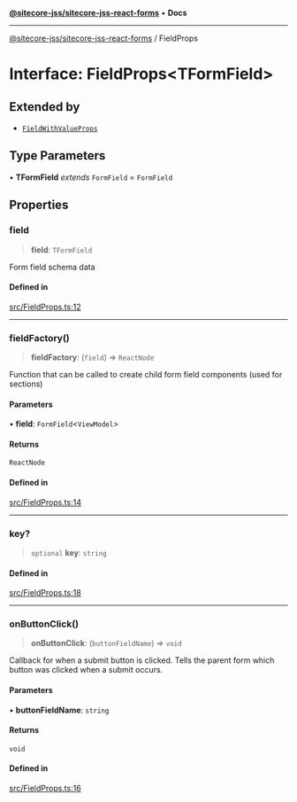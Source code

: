 [**@sitecore-jss/sitecore-jss-react-forms**](../README.md) • **Docs**

***

[@sitecore-jss/sitecore-jss-react-forms](../README.md) / FieldProps

# Interface: FieldProps\<TFormField\>

## Extended by

- [`FieldWithValueProps`](FieldWithValueProps.md)

## Type Parameters

• **TFormField** *extends* `FormField` = `FormField`

## Properties

### field

> **field**: `TFormField`

Form field schema data

#### Defined in

[src/FieldProps.ts:12](https://github.com/Sitecore/jss/blob/afae5c8a8729af8f6d283032473cffb7fb5b43e6/packages/sitecore-jss-react-forms/src/FieldProps.ts#L12)

***

### fieldFactory()

> **fieldFactory**: (`field`) => `ReactNode`

Function that can be called to create child form field components (used for sections)

#### Parameters

• **field**: `FormField`\<`ViewModel`\>

#### Returns

`ReactNode`

#### Defined in

[src/FieldProps.ts:14](https://github.com/Sitecore/jss/blob/afae5c8a8729af8f6d283032473cffb7fb5b43e6/packages/sitecore-jss-react-forms/src/FieldProps.ts#L14)

***

### key?

> `optional` **key**: `string`

#### Defined in

[src/FieldProps.ts:18](https://github.com/Sitecore/jss/blob/afae5c8a8729af8f6d283032473cffb7fb5b43e6/packages/sitecore-jss-react-forms/src/FieldProps.ts#L18)

***

### onButtonClick()

> **onButtonClick**: (`buttonFieldName`) => `void`

Callback for when a submit button is clicked. Tells the parent form which button was clicked when a submit occurs.

#### Parameters

• **buttonFieldName**: `string`

#### Returns

`void`

#### Defined in

[src/FieldProps.ts:16](https://github.com/Sitecore/jss/blob/afae5c8a8729af8f6d283032473cffb7fb5b43e6/packages/sitecore-jss-react-forms/src/FieldProps.ts#L16)
